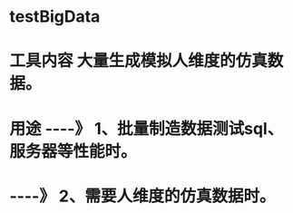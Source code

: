 # testBigData
# 工具内容 大量生成模拟人维度的仿真数据。
# 用途 ----》    1、批量制造数据测试sql、服务器等性能时。
#      ----》    2、需要人维度的仿真数据时。
